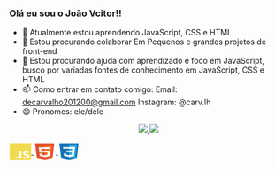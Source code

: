 ### Olá eu sou o João Vcitor!!

- 🌱 Atualmente estou aprendendo JavaScript, CSS e HTML
- 👯 Estou procurando colaborar Em Pequenos e grandes projetos de front-end
- 🤔 Estou procurando ajuda com aprendizado e foco em JavaScript, busco por variadas fontes de conhecimento em JavaScript, CSS e HTML
- 📫 Como entrar em contato comigo:  Email: decarvalho201200@gmail.com  Instagram: @carv.lh
- 😄 Pronomes: ele/dele

<div align="center">
  <a href="https://github.com/joa-o ">
  <img height="170em" src="https://github-readme-stats.vercel.app/api?username=joa-o&show_icons=true&theme=cobalt&include_all_commits=true&count_private=true"/>
  <img height="170em" src="https://github-readme-stats.vercel.app/api/top-langs/?username=joa-o&layout=compact&langs_count=7&theme=cobalt"/>
</div>
  

<div style="display: inline_block"><br>
  <img align="center" alt="Joao-Js" height="30" width="40" src="https://raw.githubusercontent.com/devicons/devicon/master/icons/javascript/javascript-plain.svg">
  <img align="center" alt="Joao-HTML" height="30" width="40" src="https://raw.githubusercontent.com/devicons/devicon/master/icons/html5/html5-original.svg">
  <img align="center" alt="Joao-CSS" height="30" width="40" src="https://raw.githubusercontent.com/devicons/devicon/master/icons/css3/css3-original.svg"> 
</div>

  ##
